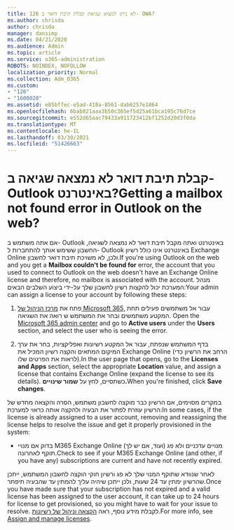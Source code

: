 ```yaml
---
title: 126 לא ניתן למצוא שגיאת קבלת תיבת דואר ב- OWA?
ms.author: chrisda
author: chrisda
manager: dansimp
ms.date: 04/21/2020
ms.audience: Admin
ms.topic: article
ms.service: o365-administration
ROBOTS: NOINDEX, NOFOLLOW
localization_priority: Normal
ms.collection: Adm_O365
ms.custom:
- "126"
- "1600020"
ms.assetid: e85bffec-e5ad-418a-8561-dab6257e1864
ms.openlocfilehash: 6bab821aaa3b50c365ef5d25a61bca195c76d7ce
ms.sourcegitcommit: e552d65aac79433a911723412bf1252d20d3f0da
ms.translationtype: MT
ms.contentlocale: he-IL
ms.lasthandoff: 03/30/2021
ms.locfileid: "51426663"
---
```

# <a name="getting-a-mailbox-not-found-error-in-outlook-on-the-web"></a><span data-ttu-id="45abd-102">קבלת תיבת דואר לא נמצאה שגיאה ב- Outlook באינטרנט?</span><span class="sxs-lookup"><span data-stu-id="45abd-102">Getting a mailbox not found error in Outlook on the web?</span></span>

<span data-ttu-id="45abd-103">אם אתה משתמש ב- Outlook באינטרנט  ואתה מקבל תיבת דואר לא נמצאה לשגיאה, החשבון ששימש אותך להתחברות ל- Outlook באינטרנט אינו כולל רשיון Exchange Online ולכן, לא משויכת תיבת דואר לחשבון.</span><span class="sxs-lookup"><span data-stu-id="45abd-103">If you're using Outlook on the web and you get a **Mailbox couldn't be found for** error, the account that you used to connect to Outlook on the web doesn't have an Exchange Online license and therefore, no mailbox is associated with the account.</span></span> <span data-ttu-id="45abd-104">מנהל המערכת יכול להקצות רשיון לחשבון שלך על-ידי ביצוע השלבים הבאים:</span><span class="sxs-lookup"><span data-stu-id="45abd-104">Your admin can assign a license to your account by following these steps:</span></span>

1. <span data-ttu-id="45abd-105">פתח את [מרכז הניהול של Microsoft 365,](https://portal.office.com/adminportal/home#/homepage) עבור אל משתמשים פעילים תחת המקטע משתמשים ובחר את המשתמש ש רואה את השגיאה.  </span><span class="sxs-lookup"><span data-stu-id="45abd-105">Open the [Microsoft 365 admin center](https://portal.office.com/adminportal/home#/homepage) and go to **Active users** under the **Users** section, and select the user who is seeing the error.</span></span>

2. <span data-ttu-id="45abd-106">בדף המשתמש שנפתח, עבור אל  המקטע רשיונות ואפליקציות,  בחר את ערך המיקום המתאים והקצה רשיון המכיל את Exchange Online (הרחב את הרשיון כדי לראות את הפרטים שלו).</span><span class="sxs-lookup"><span data-stu-id="45abd-106">In the user page that opens, go to the **Licenses and Apps** section, select the appropriate **Location** value, and assign a license that contains Exchange Online (expand the license to see its details).</span></span> <span data-ttu-id="45abd-107">כשתסיים, לחץ על **שמור שינויים.**</span><span class="sxs-lookup"><span data-stu-id="45abd-107">When you're finished, click **Save changes**.</span></span>

<span data-ttu-id="45abd-108">במקרים מסוימים, אם הרשיון כבר מוקצה לחשבון משתמש, הסרה והקצאה מחדש של הרשיון עוזרת לפתור את הבעיה ולהקצה אותה כראוי למערכת:</span><span class="sxs-lookup"><span data-stu-id="45abd-108">In some cases, if the license is already assigned to a user account, removing and reassigning the license helps to resolve the issue and get it properly provisioned in the system:</span></span> 

- <span data-ttu-id="45abd-109">בדוק אם מנויי M365 Exchange Online (ועוד, אם יש לך) מנויים עדכניים ולא פג תוקף לאחרונה.</span><span class="sxs-lookup"><span data-stu-id="45abd-109">Check to see if your M365 Exchange Online (and other, if you have any) subscriptions are current and have not recently expired.</span></span>

<span data-ttu-id="45abd-110">לאחר שנוודא שתוקף המנוי שלך לא פג ורשיון חוקי הוקצה לחשבון המשתמש, ייתכן שהרשיון ימתין עד 24 שעות, ולכן ייתכן שיהיה עליך להמתין עד שהבעיה תיפתר.</span><span class="sxs-lookup"><span data-stu-id="45abd-110">Once you have made sure that your subscription has not expired and a valid license has been assigned to the user account, it can take up to 24 hours for license to get provisioned, so you might have to wait for your issue to resolve.</span></span> <span data-ttu-id="45abd-111">לקבלת מידע נוסף, ראה [הקצאה וניהול של רשיונות](https://docs.microsoft.com/deployoffice/overview-licensing-activation-microsoft-365-apps#assign-and-manage-licenses).</span><span class="sxs-lookup"><span data-stu-id="45abd-111">For more info, see [Assign and manage licenses](https://docs.microsoft.com/deployoffice/overview-licensing-activation-microsoft-365-apps#assign-and-manage-licenses).</span></span>